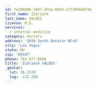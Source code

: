 ```yaml
---
id: fe29689b-2607-47da-b693-af7286bd879e
first_name: Zidrieck
last_name: VALDES
license: M.D.
services:
  - internal-medicine
category: doctors
address: '1019 South Decatur Blvd'
city: 'Las Vegas'
state: NV
zip: '89107'
phone: 702-877-8808
title: 'Zidrieck VALDES'
_geoloc:
  lat: 36.1539
  lng: -115.208
---
```

